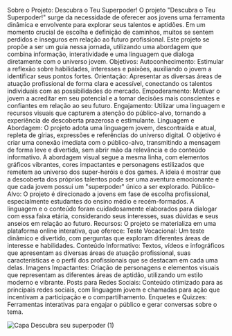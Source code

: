 Sobre o Projeto: Descubra o Teu Superpoder!
O projeto "Descubra o Teu Superpoder!" surge da necessidade de oferecer aos jovens uma ferramenta dinâmica e envolvente para explorar seus talentos e aptidões. Em um momento crucial de escolha e definição de caminhos, muitos se sentem perdidos e inseguros em relação ao futuro profissional. Este projeto se propõe a ser um guia nessa jornada, utilizando uma abordagem que combina informação, interatividade e uma linguagem que dialoga diretamente com o universo jovem.
Objetivos:
Autoconhecimento: Estimular a reflexão sobre habilidades, interesses e paixões, auxiliando o jovem a identificar seus pontos fortes.
Orientação: Apresentar as diversas áreas de atuação profissional de forma clara e acessível, conectando os talentos individuais com as possibilidades do mercado.
Empoderamento: Motivar o jovem a acreditar em seu potencial e a tomar decisões mais conscientes e confiantes em relação ao seu futuro.
Engajamento: Utilizar uma linguagem e recursos visuais que capturem a atenção do público-alvo, tornando a experiência de descoberta prazerosa e estimulante.
Linguagem e Abordagem:
O projeto adota uma linguagem jovem, descontraída e atual, repleta de gírias, expressões e referências do universo digital. O objetivo é criar uma conexão imediata com o público-alvo, transmitindo a mensagem de forma leve e divertida, sem abrir mão da relevância e do conteúdo informativo.
A abordagem visual segue a mesma linha, com elementos gráficos vibrantes, cores impactantes e personagens estilizados que remetem ao universo dos super-heróis e dos games. A ideia é mostrar que a descoberta dos próprios talentos pode ser uma aventura emocionante e que cada jovem possui um "superpoder" único a ser explorado.
Público-Alvo:
O projeto é direcionado a jovens em fase de escolha profissional, especialmente estudantes do ensino médio e recém-formados. A linguagem e o conteúdo foram cuidadosamente elaborados para dialogar com essa faixa etária, considerando seus interesses, suas dúvidas e seus anseios em relação ao futuro.
Recursos:
O projeto se materializa em uma plataforma online interativa, que oferece:
Teste Vocacional: Um teste dinâmico e divertido, com perguntas que exploram diferentes áreas de interesse e habilidades.
Conteúdo Informativo: Textos, vídeos e infográficos que apresentam as diversas áreas de atuação profissional, suas características e o perfil dos profissionais que se destacam em cada uma delas.
Imagens Impactantes: Criação de personagens e elementos visuais que representam as diferentes áreas de aptidão, utilizando um estilo moderno e vibrante.
Posts para Redes Sociais: Conteúdo otimizado para as principais redes sociais, com linguagem jovem e chamadas para ação que incentivam a participação e o compartilhamento.
Enquetes e Quizzes: Ferramentas interativas para engajar o público e gerar conversas sobre o tema.


![Capa Descubra seu superpoder (1)](https://github.com/user-attachments/assets/c4822124-6250-4b99-bf90-edd670fddf43)
